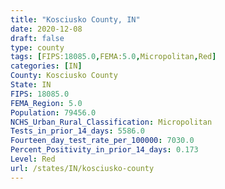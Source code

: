 ```yaml
---
title: "Kosciusko County, IN"
date: 2020-12-08
draft: false
type: county
tags: [FIPS:18085.0,FEMA:5.0,Micropolitan,Red]
categories: [IN]
County: Kosciusko County
State: IN
FIPS: 18085.0
FEMA_Region: 5.0
Population: 79456.0
NCHS_Urban_Rural_Classification: Micropolitan
Tests_in_prior_14_days: 5586.0
Fourteen_day_test_rate_per_100000: 7030.0
Percent_Positivity_in_prior_14_days: 0.173
Level: Red
url: /states/IN/kosciusko-county
---
```



